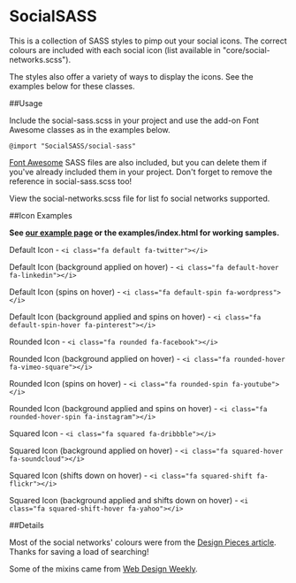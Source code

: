 # SocialSASS
This is a collection of SASS styles to pimp out your social icons. The correct colours are included with each social icon (list available in "core/social-networks.scss").

The styles also offer a variety of ways to display the icons. See the examples below for these classes.

##Usage

Include the social-sass.scss in your project and use the add-on Font Awesome classes as in the examples below.

`@import "SocialSASS/social-sass"`

[Font Awesome](http://fortawesome.github.io/Font-Awesome/) SASS files are also included, but you can delete them if you've already included them in your project. Don't forget to remove the reference in social-sass.scss too!

View the social-networks.scss file for list fo social networks supported.

##Icon Examples

**See [our example page](http://socialsass.biglemoncreative.co.uk) or the examples/index.html for working samples.**

Default Icon - `<i class="fa default fa-twitter"></i>`

Default Icon (background applied on hover) - `<i class="fa default-hover fa-linkedin"></i>`

Default Icon (spins on hover) - `<i class="fa default-spin fa-wordpress"></i>`

Default Icon (background applied and spins on hover) - `<i class="fa default-spin-hover fa-pinterest"></i>`

Rounded Icon - `<i class="fa rounded fa-facebook"></i>`

Rounded Icon (background applied on hover) - `<i class="fa rounded-hover fa-vimeo-square"></i>`

Rounded Icon (spins on hover) - `<i class="fa rounded-spin fa-youtube"></i>`

Rounded Icon (background applied and spins on hover) - `<i class="fa rounded-hover-spin fa-instagram"></i>`

Squared Icon - `<i class="fa squared fa-dribbble"></i>`

Squared Icon (background applied on hover) - `<i class="fa squared-hover fa-soundcloud"></i>`

Squared Icon (shifts down on hover) - `<i class="fa squared-shift fa-flickr"></i>`

Squared Icon (background applied and shifts down on hover) - `<i class="fa squared-shift-hover fa-yahoo"></i>`

##Details

Most of the social networks' colours were from the [Design Pieces article](http://designpieces.com/2012/12/social-media-colours-hex-and-rgb). Thanks for saving a load of searching!

Some of the mixins came from [Web Design Weekly](https://github.com/web-design-weekly/sass-mixins).
